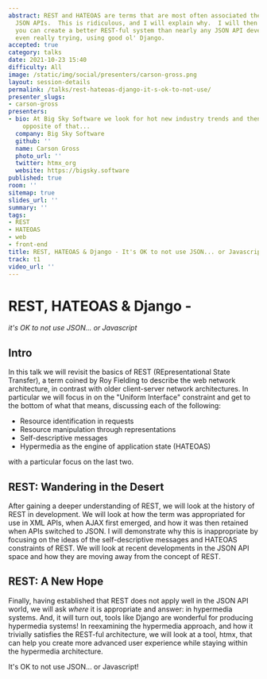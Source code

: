 ```yaml
---
abstract: REST and HATEOAS are terms that are most often associated these days with
  JSON APIs.  This is ridiculous, and I will explain why.  I will then show you how
  you can create a better REST-ful system than nearly any JSON API developer, without
  even really trying, using good ol' Django.
accepted: true
category: talks
date: 2021-10-23 15:40
difficulty: All
image: /static/img/social/presenters/carson-gross.png
layout: session-details
permalink: /talks/rest-hateoas-django-it-s-ok-to-not-use/
presenter_slugs:
- carson-gross
presenters:
- bio: At Big Sky Software we look for hot new industry trends and then build the
    opposite of that...
  company: Big Sky Software
  github: ''
  name: Carson Gross
  photo_url: ''
  twitter: htmx_org
  website: https://bigsky.software
published: true
room: ''
sitemap: true
slides_url: ''
summary: ''
tags:
- REST
- HATEOAS
- web
- front-end
title: REST, HATEOAS & Django - It's OK to not use JSON... or Javascript
track: t1
video_url: ''
---
```


# REST, HATEOAS & Django - 
*it's OK to not use JSON... or Javascript* 

## Intro

In this talk we will revisit the basics of REST (REpresentational State Transfer), a term coined by Roy Fielding to describe the web network architecture, in contrast with older client-server network architectures.  In particular we will focus in on the "Uniform Interface" constraint and get to the bottom of what that means, discussing each of the following:

* Resource identification in requests
* Resource manipulation through representations 
* Self-descriptive messages
* Hypermedia as the engine of application state (HATEOAS) 

with a particular focus on the last two.

## REST: Wandering in the Desert

After gaining a deeper understanding of REST, we will look at the history of REST in development.  We will look at how the term was appropriated for use in XML APIs, when AJAX first emerged, and how it was then retained when APIs switched to JSON.  I will demonstrate why this is inappropriate by focusing on the ideas of the self-descriptive messages and HATEOAS constraints of REST.  We will look at recent developments in the JSON API space and how they are moving away from the concept of REST.

## REST: A New Hope

Finally, having established that REST does not apply well in the JSON API world, we will ask *where* it is appropriate and answer: in hypermedia systems.  And, it will turn out, tools like Django are wonderful for producing hypermedia systems!  In reexamining the hypermedia approach, and how it trivially satisfies the REST-ful architecture, we will look at a tool, htmx, that can help you create more advanced user experience while staying within the hypermedia architecture.

It's OK to not use JSON... or Javascript!